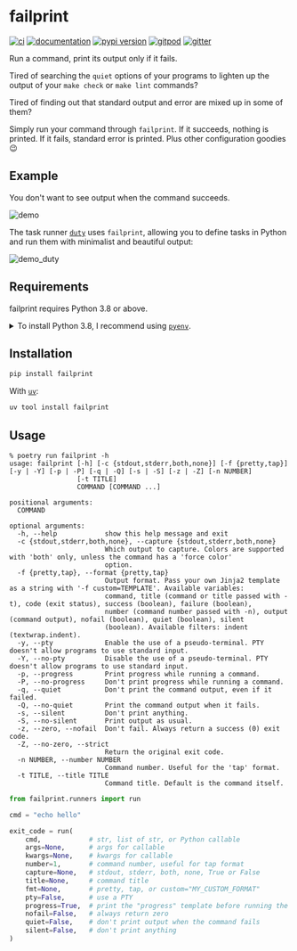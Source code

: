 # failprint

[![ci](https://github.com/pawamoy/failprint/workflows/ci/badge.svg)](https://github.com/pawamoy/failprint/actions?query=workflow%3Aci)
[![documentation](https://img.shields.io/badge/docs-mkdocs-708FCC.svg?style=flat)](https://pawamoy.github.io/failprint/)
[![pypi version](https://img.shields.io/pypi/v/failprint.svg)](https://pypi.org/project/failprint/)
[![gitpod](https://img.shields.io/badge/gitpod-workspace-708FCC.svg?style=flat)](https://gitpod.io/#https://github.com/pawamoy/failprint)
[![gitter](https://badges.gitter.im/join%20chat.svg)](https://app.gitter.im/#/room/#failprint:gitter.im)

Run a command, print its output only if it fails.

Tired of searching the `quiet` options of your programs
to lighten up the output of your `make check` or `make lint` commands?

Tired of finding out that standard output and error are mixed up in some of them?

Simply run your command through `failprint`.
If it succeeds, nothing is printed.
If it fails, standard error is printed.
Plus other configuration goodies :wink:

## Example

You don't want to see output when the command succeeds.

![demo](demo.svg)

The task runner [`duty`](https://github.com/pawamoy/duty) uses `failprint`,
allowing you to define tasks in Python and run them with minimalist and beautiful output:

![demo_duty](demo_duty.svg)

## Requirements

failprint requires Python 3.8 or above.

<details>
<summary>To install Python 3.8, I recommend using <a href="https://github.com/pyenv/pyenv"><code>pyenv</code></a>.</summary>

```bash
# install pyenv
git clone https://github.com/pyenv/pyenv ~/.pyenv

# setup pyenv (you should also put these three lines in .bashrc or similar)
export PATH="${HOME}/.pyenv/bin:${PATH}"
export PYENV_ROOT="${HOME}/.pyenv"
eval "$(pyenv init -)"

# install Python 3.8.17
pyenv install 3.8.17

# make it available globally
pyenv global system 3.8.17
```
</details>

## Installation

```bash
pip install failprint
```

With [`uv`](https://docs.astral.sh/uv/):

```bash
uv tool install failprint
```

## Usage

```console
% poetry run failprint -h
usage: failprint [-h] [-c {stdout,stderr,both,none}] [-f {pretty,tap}] [-y | -Y] [-p | -P] [-q | -Q] [-s | -S] [-z | -Z] [-n NUMBER]
                 [-t TITLE]
                 COMMAND [COMMAND ...]

positional arguments:
  COMMAND

optional arguments:
  -h, --help            show this help message and exit
  -c {stdout,stderr,both,none}, --capture {stdout,stderr,both,none}
                        Which output to capture. Colors are supported with 'both' only, unless the command has a 'force color'
                        option.
  -f {pretty,tap}, --format {pretty,tap}
                        Output format. Pass your own Jinja2 template as a string with '-f custom=TEMPLATE'. Available variables:
                        command, title (command or title passed with -t), code (exit status), success (boolean), failure (boolean),
                        number (command number passed with -n), output (command output), nofail (boolean), quiet (boolean), silent
                        (boolean). Available filters: indent (textwrap.indent).
  -y, --pty             Enable the use of a pseudo-terminal. PTY doesn't allow programs to use standard input.
  -Y, --no-pty          Disable the use of a pseudo-terminal. PTY doesn't allow programs to use standard input.
  -p, --progress        Print progress while running a command.
  -P, --no-progress     Don't print progress while running a command.
  -q, --quiet           Don't print the command output, even if it failed.
  -Q, --no-quiet        Print the command output when it fails.
  -s, --silent          Don't print anything.
  -S, --no-silent       Print output as usual.
  -z, --zero, --nofail  Don't fail. Always return a success (0) exit code.
  -Z, --no-zero, --strict
                        Return the original exit code.
  -n NUMBER, --number NUMBER
                        Command number. Useful for the 'tap' format.
  -t TITLE, --title TITLE
                        Command title. Default is the command itself.
```

```python
from failprint.runners import run

cmd = "echo hello"

exit_code = run(
    cmd,            # str, list of str, or Python callable
    args=None,      # args for callable
    kwargs=None,    # kwargs for callable
    number=1,       # command number, useful for tap format
    capture=None,   # stdout, stderr, both, none, True or False
    title=None,     # command title
    fmt=None,       # pretty, tap, or custom="MY_CUSTOM_FORMAT"
    pty=False,      # use a PTY
    progress=True,  # print the "progress" template before running the command
    nofail=False,   # always return zero
    quiet=False,    # don't print output when the command fails
    silent=False,   # don't print anything
)
```
